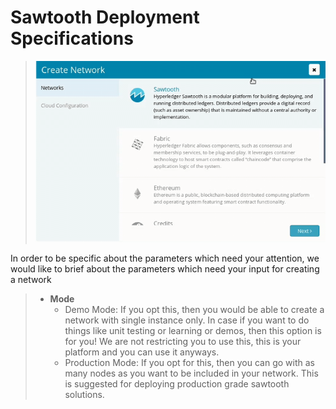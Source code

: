 # Sawtooth Deployment Specifications

> ![](./images/network-creation-sawtooth.gif)

In order to be specific about the parameters which need your attention, we would like to brief about the parameters which need your input for creating a network

> *   **Mode**
>     *   Demo Mode: If you opt this, then you would be able to create a network with single instance only. In case if you want to do things like unit testing or learning or demos, then this option is for you! We are not restricting you to use this, this is your platform and you can use it anyways.
>     *   Production Mode: If you opt for this, then you can go with as many nodes as you want to be included in your network. This is suggested for deploying production grade sawtooth solutions.